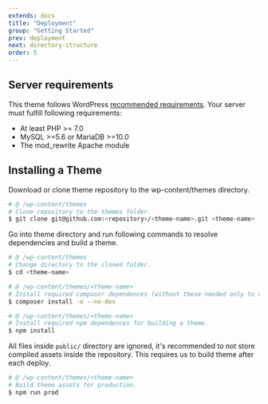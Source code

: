```yaml
---
extends: docs
title: "Deployment"
group: "Getting Started"
prev: deployment
next: directory-structure
order: 5
---
```


## Server requirements

This theme follows WordPress [recommended requirements](https://wordpress.org/about/requirements/). Your server must fulfill following requirements:

- At least PHP >= 7.0
- MySQL >=5.6 or MariaDB >=10.0
- The mod_rewrite Apache module

## Installing a Theme

Download or clone theme repository to the wp-content/themes directory.

```bash
# @ /wp-content/themes
# Clone repository to the themes folder.
$ git clone git@github.com:<repository>/<theme-name>.git <theme-name>
```

Go into theme directory and run following commands to resolve dependencies and build a theme.

```bash
# @ /wp-content/themes
# Change directory to the cloned folder.
$ cd <theme-name>

# @ /wp-content/themes/<theme-name>
# Install required composer dependences (without these needed only to development).
$ composer install -o --no-dev

# @ /wp-content/themes/<theme-name>
# Install required npm dependences for building a theme.
$ npm install
```

All files inside `public/` directory are ignored, it's recommended to not store compiled assets inside the repository. This requires us to build theme after each deploy.

```bash
# @ /wp-content/themes/<theme-name>
# Build theme assets for production.
$ npm run prod
```
